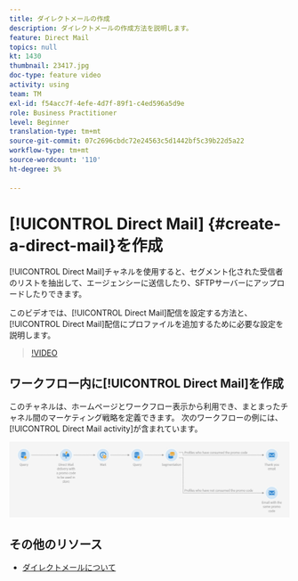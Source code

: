 ```yaml
---
title: ダイレクトメールの作成
description: ダイレクトメールの作成方法を説明します。
feature: Direct Mail
topics: null
kt: 1430
thumbnail: 23417.jpg
doc-type: feature video
activity: using
team: TM
exl-id: f54acc7f-4efe-4d7f-89f1-c4ed596a5d9e
role: Business Practitioner
level: Beginner
translation-type: tm+mt
source-git-commit: 07c2696cbdc72e24563c5d1442bf5c39b22d5a22
workflow-type: tm+mt
source-wordcount: '110'
ht-degree: 3%

---
```


# [!UICONTROL Direct Mail] {#create-a-direct-mail}を作成

[!UICONTROL Direct Mail]チャネルを使用すると、セグメント化された受信者のリストを抽出して、エージェンシーに送信したり、SFTPサーバーにアップロードしたりできます。

このビデオでは、[!UICONTROL Direct Mail]配信を設定する方法と、[!UICONTROL Direct Mail]配信にプロファイルを追加するために必要な設定を説明します。

>[!VIDEO](https://video.tv.adobe.com/v/23417?quality=12)

## ワークフロー内に[!UICONTROL Direct Mail]を作成

このチャネルは、ホームページとワークフロー表示から利用でき、まとまったチャネル間のマーケティング戦略を定義できます。 次のワークフローの例には、[!UICONTROL Direct Mail activity]が含まれています。

![ワークフローの画像](/help/assets/direct_mail_examplewf.png)

## その他のリソース

* [ダイレクトメールについて](https://docs.adobe.com/content/help/en/campaign-standard/using/communication-channels/direct-mail/about-direct-mail.html)
